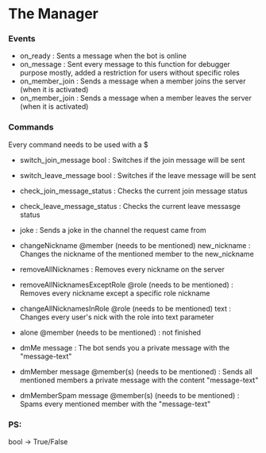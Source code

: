 # The Manager

### Events
- on_ready : Sents a message when the bot is online
- on_message : Sent every message to this function for debugger purpose mostly, added a restriction for users without specific roles
- on_member_join : Sends a message when a member joins the server (when it is activated)
- on_member_join : Sends a message when a member leaves the server (when it is activated)



### Commands
Every command needs to be used with a $

- switch_join_message bool : Switches if the join message will be sent
- switch_leave_message bool : Switches if the leave message will be sent
- check_join_message_status : Checks the current join message status
- check_leave_message_status : Checks the current leave messasge status
- joke : Sends a joke in the channel the request came from


- changeNickname @member (needs to be mentioned) new_nickname : Changes the nickname of the mentioned member to the new_nickname
- removeAllNicknames : Removes every nickname on the server
- removeAllNicknamesExceptRole @role (needs to be mentioned) : Removes every nickname except a specific role nickname
- changeAllNicknamesInRole @role (needs to be mentioned) text : Changes every user's nick with the role into text parameter 
- alone @member (needs to be mentioned) : not finished
- dmMe message : The bot sends you a private message with the "message-text"
- dmMember message @member(s) (needs to be mentioned) : Sends all mentioned members a private message with the content "message-text" 
- dmMemberSpam message @member(s) (needs to be mentioned) : Spams every mentioned member with the "message-text"


### PS: 
bool -> True/False